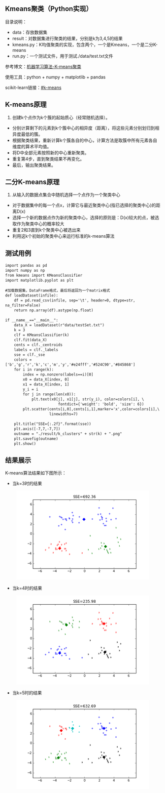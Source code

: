 
## Kmeans聚类（Python实现）

目录说明：

- data：存放数据集
- result：对数据集进行聚类的结果，分别是k为3,4,5的结果
- kmeans.py：K均值聚类的实现，包含两个，一个是Kmeans，一个是二分K-means
- run.py：一个测试文件，用于测试./data/test.txt文件


参考博文：[机器学习算法-K-means聚类](http://www.csuldw.com/2015/06/03/2015-06-03-ml-algorithm-K-means/)

使用工具：python + numpy + matplotlib + pandas

scikit-learn链接：[#k-means](http://scikit-learn.org/stable/modules/clustering.html#k-means)


## K-means原理
1. 创建k个点作为k个簇的起始质心（经常随机选择）。
- 分别计算剩下的元素到k个簇中心的相异度（距离），将这些元素分别划归到相异度最低的簇。
- 根据聚类结果，重新计算k个簇各自的中心，计算方法是取簇中所有元素各自维度的算术平均值。
- 将D中全部元素按照新的中心重新聚类。
- 重复第4步，直到聚类结果不再变化。
- 最后，输出聚类结果。

## 二分K-means原理
1.  从输入的数据点集合中随机选择一个点作为一个聚类中心
- 对于数据集中的每一个点x，计算它与最近聚类中心(指已选择的聚类中心)的距离D(x)
- 选择一个新的数据点作为新的聚类中心，选择的原则是：D(x)较大的点，被选取作为聚类中心的概率较大
- 重复2和3直到k个聚类中心被选出来
- 利用这k个初始的聚类中心来运行标准的k-means算法


## 测试用例

```
import pandas as pd
import numpy as np
from kmeans import KMeansClassifier
import matplotlib.pyplot as plt

#加载数据集，DataFrame格式，最后将返回为一个matrix格式
def loadDataset(infile):
    df = pd.read_csv(infile, sep='\t', header=0, dtype=str, na_filter=False)
    return np.array(df).astype(np.float)

if __name__=="__main__":
    data_X = loadDataset(r"data/testSet.txt")
    k = 3
    clf = KMeansClassifier(k)
    clf.fit(data_X)
    cents = clf._centroids
    labels = clf._labels
    sse = clf._sse
    colors = ['b','g','r','k','c','m','y','#e24fff','#524C90','#845868']
    for i in range(k):
        index = np.nonzero(labels==i)[0]
        x0 = data_X[index, 0]
        x1 = data_X[index, 1]
        y_i = i
        for j in range(len(x0)):
            plt.text(x0[j], x1[j], str(y_i), color=colors[i], \
                        fontdict={'weight': 'bold', 'size': 6})
        plt.scatter(cents[i,0],cents[i,1],marker='x',color=colors[i],\
                    linewidths=7)
    
    plt.title("SSE={:.2f}".format(sse))
    plt.axis([-7,7,-7,7])
    outname = "./result/k_clusters" + str(k) + ".png"
    plt.savefig(outname)
    plt.show()
```

## 结果展示

K-means算法结果如下图所示：

- 当k=3时的结果

<center>

![](./result/k_clusters3.png)

</center>

- 当k=4时的结果

<center>

![](./result/k_clusters4.png)

</center>

- 当k=5时的结果

<center>

![](./result/k_clusters5.png)

</center>
